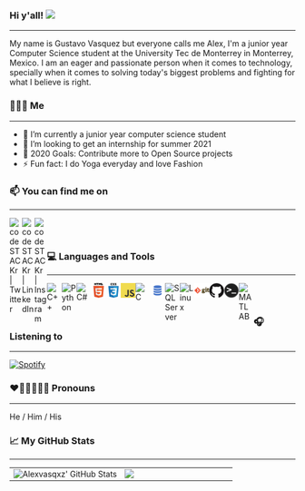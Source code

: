 ### Hi y'all! <img src="https://raw.githubusercontent.com/MartinHeinz/MartinHeinz/master/wave.gif" width="30px">
---
My name is Gustavo Vasquez but everyone calls me Alex, I'm a junior year Computer Science student at the University Tec de Monterrey in Monterrey, Mexico.
I am an eager and passionate person when it comes to technology, specially when it comes to solving today's biggest problems and fighting for what I believe
is right.

### 👨🏼‍💻 Me
---
- 🌱 I’m currently a junior year computer science student
- 👯 I’m looking to get an internship for summer 2021
- 🥅 2020 Goals: Contribute more to Open Source projects
- ⚡ Fun fact: I do Yoga everyday and love Fashion

### 📫 You can find me on
---
[<img align="left" alt="codeSTACKr | Twitter" width="22px" src="https://cdn.jsdelivr.net/npm/simple-icons@v3/icons/twitter.svg" />][twitter]
[<img align="left" alt="codeSTACKr | LinkedIn" width="22px" src="https://cdn.jsdelivr.net/npm/simple-icons@v3/icons/linkedin.svg" />][linkedin]
[<img align="left" alt="codeSTACKr | Instagram" width="22px" src="https://cdn.jsdelivr.net/npm/simple-icons@v3/icons/instagram.svg" />][instagram]

<br />
<br />

### 💻 Languages and Tools
---

<img align="left" alt="C++" width="26px" src="https://upload.wikimedia.org/wikipedia/commons/thumb/1/18/ISO_C%2B%2B_Logo.svg/306px-ISO_C%2B%2B_Logo.svg.png" />
<img align="left" alt="Python" width="26px" src="https://cdn3.iconfinder.com/data/icons/logos-and-brands-adobe/512/267_Python-512.png" />
<img align="left" alt="C#" width="26px" src="https://upload.wikimedia.org/wikipedia/commons/thumb/7/7a/C_Sharp_logo.svg/932px-C_Sharp_logo.svg.png" />
<img align="left" alt="HTML5" width="26px" src="https://raw.githubusercontent.com/github/explore/80688e429a7d4ef2fca1e82350fe8e3517d3494d/topics/html/html.png" />
<img align="left" alt="CSS3" width="26px" src="https://raw.githubusercontent.com/github/explore/80688e429a7d4ef2fca1e82350fe8e3517d3494d/topics/css/css.png" />
<img align="left" alt="JavaScript" width="26px" src="https://raw.githubusercontent.com/github/explore/80688e429a7d4ef2fca1e82350fe8e3517d3494d/topics/javascript/javascript.png" />
<img align="left" alt="C" width="26px" src="https://cdn.iconscout.com/icon/free/png-512/c-programming-569564.png" />
<img align="left" alt="SQL" width="26px" src="https://raw.githubusercontent.com/github/explore/80688e429a7d4ef2fca1e82350fe8e3517d3494d/topics/sql/sql.png" />
<img align="left" alt="SQLServer" width="26px" src="https://img.icons8.com/color/452/microsoft-sql-server.png" />
<img align="left" alt="Linux" width="26px" src="https://cdn.iconscout.com/icon/free/png-512/linux-17-570099.png" />
<img align="left" alt="Git" width="26px" src="https://raw.githubusercontent.com/github/explore/80688e429a7d4ef2fca1e82350fe8e3517d3494d/topics/git/git.png" />
<img align="left" alt="GitHub" width="26px" src="https://raw.githubusercontent.com/github/explore/78df643247d429f6cc873026c0622819ad797942/topics/github/github.png" />
<img align="left" alt="Terminal" width="26px" src="https://raw.githubusercontent.com/github/explore/80688e429a7d4ef2fca1e82350fe8e3517d3494d/topics/terminal/terminal.png" />
<img align="left" alt="MATLAB" width="26px" src="https://i.redd.it/1lihwxjxacxy.png" />

<br />
<br />

### 🎧 Listening to
---

[![Spotify](https://now-playing.alexvasqxz.vercel.app/api/spotify-playing)](https://open.spotify.com/user/codestackr)

### ❤️🧡💛💚💙💜 Pronouns
---
He / Him / His

### 📈 My GitHub Stats
---

<table width="100%"> 
  <tr>
  <td width="50%">
    <img align="right" alt="Alexvasqxz' GitHub Stats" src="https://github-readme-stats.codestackr.vercel.app/api?username=alexvasqxz&show_icons=true&hide_border=true"/>
   
   </td>
  <td width="50%">
  
  <img align="left" src="https://github-readme-stats.vercel.app/api/top-langs/?username=alexvasqxz&hide_border=true,html&title_color=000000&text_color=000000&icon_color=000000&bg_color=ffffff" />
  
  </td>
  </table>



<!-- Icons -->

[1.2]: https://img.icons8.com/metro/26/000000/twitter.png 
[2.2]: https://img.icons8.com/ios-glyphs/30/000000/linkedin.png 
[3.2]: https://img.icons8.com/material-sharp/24/000000/instagram-new.png

<!-- Links to your social media accounts -->

[twitter]: http://twitter.com/gustale_xx
[instagram]: https://www.instagram.com/alex.vasqxz/
[linkedin]: https://www.linkedin.com/in/gustavo-vasquez99/
<!--
**alexvasqxz/alexvasqxz** is a ✨ _special_ ✨ repository because its `README.md` (this file) appears on your GitHub profile.

